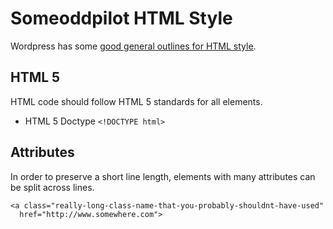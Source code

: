 # Someoddpilot HTML Style

Wordpress has some [good general outlines for HTML style](http://make.wordpress.org/core/handbook/coding-standards/html/).

## HTML 5

HTML code should follow HTML 5 standards for all elements.

* HTML 5 Doctype `<!DOCTYPE html>`

## Attributes

In order to preserve a short line length, elements with many attributes can be split across lines.

```
<a class="really-long-class-name-that-you-probably-shouldnt-have-used"
  href="http://www.somewhere.com">
```
